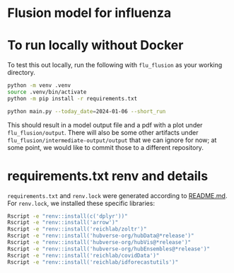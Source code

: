 # Flusion model for influenza

# To run locally without Docker

To test this out locally, run the following with `flu_flusion` as your working directory.

```bash
python -m venv .venv
source .venv/bin/activate
python -m pip install -r requirements.txt

python main.py --today_date=2024-01-06 --short_run
```

This should result in a model output file and a pdf with a plot under `flu_flusion/output`. There will also be some other artifacts under `flu_flusion/intermediate-output/output` that we can ignore for now; at some point, we would like to commit those to a different repository.

# requirements.txt renv and details

`requirements.txt` and `renv.lock` were generated according to [README.md](../README.md). For `renv.lock`, we installed these specific libraries:

```bash
Rscript -e "renv::install(c('dplyr'))"
Rscript -e "renv::install('arrow')"
Rscript -e "renv::install('reichlab/zoltr')"
Rscript -e "renv::install('hubverse-org/hubData@*release')"
Rscript -e "renv::install('hubverse-org/hubVis@*release')"
Rscript -e "renv::install('hubverse-org/hubEnsembles@*release')"
Rscript -e "renv::install('reichlab/covidData')"
Rscript -e "renv::install('reichlab/idforecastutils')"
```
